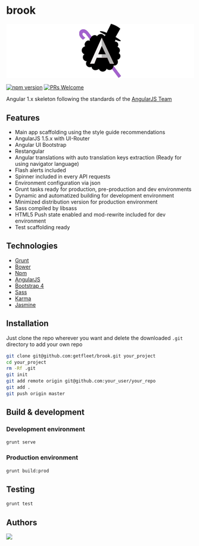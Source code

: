 # brook

![image](src/assets/img/brook-logo-wide.png)

[![npm version](https://img.shields.io/npm/v/react.svg?style=flat)](https://www.npmjs.com/package/react)
[![PRs Welcome](https://img.shields.io/badge/PRs-welcome-brightgreen.svg)](CONTRIBUTING.md#pull-requests)

Angular 1.x skeleton following the standards of the [AngularJS Team](https://github.com/johnpapa/angular-styleguide/blob/master/a1/README.md)


## Features

+ Main app scaffolding using the style guide recommendations
+ AngularJS 1.5.x with UI-Router
+ Angular UI Bootstrap
+ Restangular
+ Angular translations with auto translation keys extraction (Ready for using navigator language)
+ Flash alerts included
+ Spinner included in every API requests
+ Environment configuration via json
+ Grunt tasks ready for production, pre-production and dev environments
+ Dynamic and automatized building for development environment
+ Minimized distribution version for production environment
+ Sass compiled by libsass
+ HTML5 Push state enabled and mod-rewrite included for dev environment
+ Test scaffolding ready

## Technologies

+ [Grunt](http://gruntjs.com/)
+ [Bower](http://bower.io/)
+ [Npm](https://www.npmjs.com/)
+ [AngularJS](https://angularjs.org/)
+ [Bootstrap 4](http://v4-alpha.getbootstrap.com/)
+ [Sass](http://sass-lang.com/)
+ [Karma](https://karma-runner.github.io)
+ [Jasmine](http://jasmine.github.io/)

## Installation

Just clone the repo wherever you want and delete the downloaded `.git` directory to add your own repo

````bash
git clone git@github.com:getfleet/brook.git your_project
cd your_project
rm -Rf .git
git init
git add remote origin git@github.com:your_user/your_repo
git add .
git push origin master
````

## Build & development

### Development environment

````bash
grunt serve
````

### Production environment

````bash
grunt build:prod
````


## Testing

````bash
grunt test
````

## Authors

  <a href="https://github.com/nass600" target="_blank">
    <img src="http://s.gravatar.com/avatar/49f04efaf80ecb68e6e383919019b843?s=80">
  </a>
